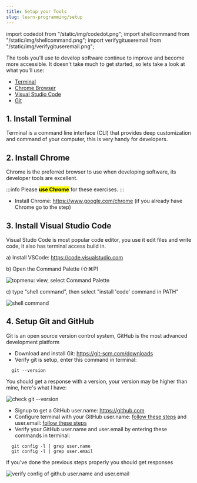 ```yaml
---
title: Setup your Tools
slug: learn-programming/setup
---
```


<!--
import Tabs from "@theme/Tabs";
import TabItem from "@theme/TabItem"; -->

import codedot from "/static/img/codedot.png";
import shellcommand from "/static/img/shellcommand.png";
import verifygituseremail from "/static/img/verifygituseremail.png";

The tools you'll use to develop software continue to improve and become more accessible. It doesn't take much to get started, so lets take a look at what you'll use:

- [Terminal](#1-install-terminal)
- [Chrome Browser](#2-install-chrome)
- [Visual Studio Code](#3-install-visual-studio-code)
- [Git](#4-setup-git)

## 1. Install Terminal

Terminal is a command line interface (CLI) that provides deep customization and command of your computer, this is very handy for developers.

<!-- <Tabs
groupId="operating-systems"
defaultValue="win"
values={[
{ label: "Mac OS", value: "mac" },
{ label: "Windows", value: "windows" },
]}> {" "}
> <TabItem value="mac">

    Mac OS comes with terminal preinstalled, go to next step.

  </TabItem>
  <TabItem value="windows">
    Install Windows PowerShell from:
    <markdown>
      <a
        href="https://www.microsoft.com/en-us/p/powershell/9mz1snwt0n5d?activetab=pivot:overviewtab"
        target="_top"
      >
        {" "}
        Microsoft's website
      </a>
    </markdown>
  </TabItem>
</Tabs> -->

## 2. Install Chrome

Chrome is the preferred browser to use when developing software, its developer tools are excellent.

:::info
Please **<mark>use Chrome</mark>** for these exercises.
:::

- Install Chrome: https://www.google.com/chrome (if you already have Chrome go to the step)

## 3. Install Visual Studio Code

Visual Studo Code is most popular code editor, you use it edit files and write code, it also has terminal access build in.

a) Install VSCode: https://code.visualstudio.com

b) Open the Command Palette (⇧⌘P)

<img src={codedot} alt="topmenu: view, select Command Palette" />

c) type "shell command", then select "install 'code' command in PATH"

<img src={shellcommand} alt="shell command" />

## 4. Setup Git and GitHub

Git is an open source version control system, GitHub is the most advanced development platform

- Download and install Git: https://git-scm.com/downloads
- Verify git is setup, enter this command in terminal:

```
  git --version
```

You should get a response with a version, your version may be higher than mine, here's what I have:

<img src={gitversion} alt="check git --version" />

- Signup to get a GitHub user.name: https://github.com
- Configure terminal with your GitHub user.name: [follow these steps](https://docs.github.com/en/github/getting-started-with-github/setting-your-username-in-git) and user.email: [follow these steps](https://docs.github.com/en/github/setting-up-and-managing-your-github-user-account/setting-your-commit-email-address)
- Verify your GitHub user.name and user.email by entering these commands in terminal:

```
  git config -l | grep user.name
  git config -l | grep user.email
```

If you've done the previous steps properly you should get responses

<img
  src={verifygituseremail}
  alt="verify config of github user.name and user.email"
/>
